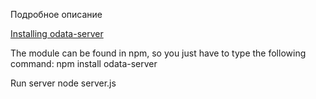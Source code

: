﻿Подробное описание 

[Installing odata-server](http://jaydata.org/blog/how-to-set-up-a-nodejs-odata-endpoint-with-odata-server)

The module can be found in npm, so you just have to type the following command:
npm install odata-server

Run server
node server.js